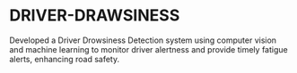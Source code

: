 # DRIVER-DRAWSINESS

Developed a Driver Drowsiness Detection system using computer vision and machine learning to monitor driver alertness and provide timely fatigue alerts, enhancing road safety. 
